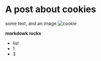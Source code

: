 # A post about cookies

some text, and an image
![cookie](https://upload.wikimedia.org/wikipedia/commons/6/6e/Pepperidge-Farm-Nantucket-Cookie.jpg)

**markdowk rocks**

* list
* 1
* 3
